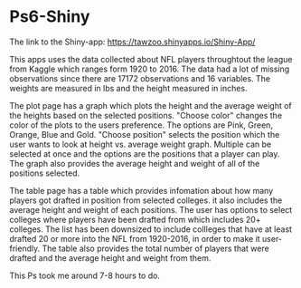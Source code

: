 # Ps6-Shiny

The link to the Shiny-app: https://tawzoo.shinyapps.io/Shiny-App/

This apps uses the data collected about NFL players throughtout the league from Kaggle which ranges form 1920 to 2016. The data had a lot of missing observations since
there are 17172 observations and 16 variables. The weights are measured in lbs and the height measured in inches. 

The plot page has a graph which plots the height and the average weight of the heights based on the selected positions. "Choose color" changes the color of the plots to the users preference. The options are Pink, Green, Orange, Blue and Gold. "Choose position" selects the position which the user wants to look at height vs. average weight graph. Multiple can be selected at once and the options are the positions that a player can play. The graph also provides the average height and weight of all of the positions selected.

The table page has a table which provides infomation about how many players got drafted in position from selected colleges. it also includes the average height and weight of each positions. The user has options to select colleges where players have been drafted from which includes 20+ colleges. The list has been downsized to include collleges that have at least drafted 20 or more into the NFL from 1920-2016, in order to make it user-friendly. The table also provides the total number of players that were drafted and the average height and weight from them. 

This Ps took me around 7-8 hours to do. 
